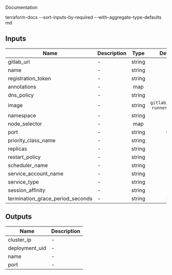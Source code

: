 Documentation

terraform-docs --sort-inputs-by-required --with-aggregate-type-defaults md


## Inputs

| Name | Description | Type | Default | Required |
|------|-------------|:----:|:-----:|:-----:|
| gitlab\_url | - | string | - | yes |
| name | - | string | - | yes |
| registration\_token | - | string | - | yes |
| annotations | - | map | `{}` | no |
| dns\_policy | - | string | `` | no |
| image | - | string | `gitlab/gitlab-runner:latest` | no |
| namespace | - | string | `` | no |
| node\_selector | - | map | `{}` | no |
| port | - | string | `80` | no |
| priority\_class\_name | - | string | `` | no |
| replicas | - | string | `1` | no |
| restart\_policy | - | string | `` | no |
| scheduler\_name | - | string | `` | no |
| service\_account\_name | - | string | `` | no |
| service\_type | - | string | `` | no |
| session\_affinity | - | string | `` | no |
| termination\_grace\_period\_seconds | - | string | `30` | no |

## Outputs

| Name | Description |
|------|-------------|
| cluster\_ip | - |
| deployment\_uid | - |
| name | - |
| port | - |

